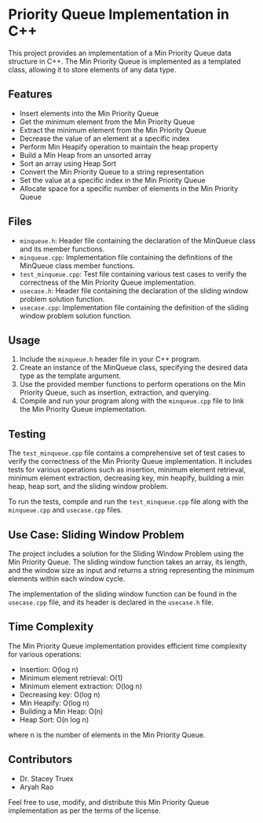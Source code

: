 # Priority Queue Implementation in C++

This project provides an implementation of a Min Priority Queue data structure in C++. The Min Priority Queue is implemented as a templated class, allowing it to store elements of any data type.

## Features

- Insert elements into the Min Priority Queue
- Get the minimum element from the Min Priority Queue
- Extract the minimum element from the Min Priority Queue
- Decrease the value of an element at a specific index
- Perform Min Heapify operation to maintain the heap property
- Build a Min Heap from an unsorted array
- Sort an array using Heap Sort
- Convert the Min Priority Queue to a string representation
- Set the value at a specific index in the Min Priority Queue
- Allocate space for a specific number of elements in the Min Priority Queue

## Files

- `minqueue.h`: Header file containing the declaration of the MinQueue class and its member functions.
- `minqueue.cpp`: Implementation file containing the definitions of the MinQueue class member functions.
- `test_minqueue.cpp`: Test file containing various test cases to verify the correctness of the Min Priority Queue implementation.
- `usecase.h`: Header file containing the declaration of the sliding window problem solution function.
- `usecase.cpp`: Implementation file containing the definition of the sliding window problem solution function.

## Usage

1. Include the `minqueue.h` header file in your C++ program.
2. Create an instance of the MinQueue class, specifying the desired data type as the template argument.
3. Use the provided member functions to perform operations on the Min Priority Queue, such as insertion, extraction, and querying.
4. Compile and run your program along with the `minqueue.cpp` file to link the Min Priority Queue implementation.

## Testing

The `test_minqueue.cpp` file contains a comprehensive set of test cases to verify the correctness of the Min Priority Queue implementation. It includes tests for various operations such as insertion, minimum element retrieval, minimum element extraction, decreasing key, min heapify, building a min heap, heap sort, and the sliding window problem.

To run the tests, compile and run the `test_minqueue.cpp` file along with the `minqueue.cpp` and `usecase.cpp` files.

## Use Case: Sliding Window Problem

The project includes a solution for the Sliding Window Problem using the Min Priority Queue. The sliding window function takes an array, its length, and the window size as input and returns a string representing the minimum elements within each window cycle.

The implementation of the sliding window function can be found in the `usecase.cpp` file, and its header is declared in the `usecase.h` file.

## Time Complexity

The Min Priority Queue implementation provides efficient time complexity for various operations:

- Insertion: O(log n)
- Minimum element retrieval: O(1)
- Minimum element extraction: O(log n)
- Decreasing key: O(log n)
- Min Heapify: O(log n)
- Building a Min Heap: O(n)
- Heap Sort: O(n log n)

where n is the number of elements in the Min Priority Queue.

## Contributors

- Dr. Stacey Truex
- Aryah Rao

Feel free to use, modify, and distribute this Min Priority Queue implementation as per the terms of the license.